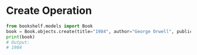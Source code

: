 # Create Operation

```python
from bookshelf.models import Book
book = Book.objects.create(title="1984", author="George Orwell", publication_year=1949)
print(book)
# Output:
# 1984
